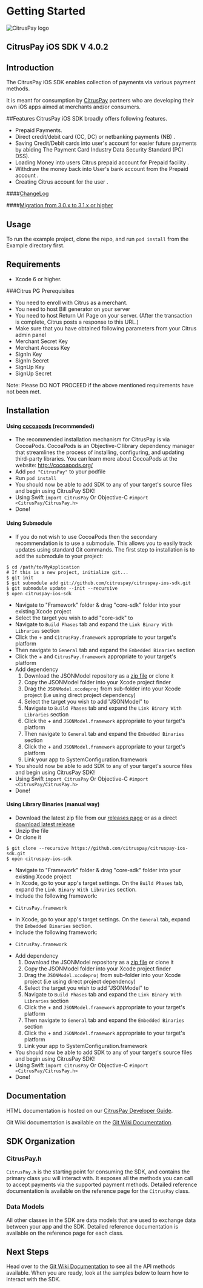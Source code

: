 # Getting Started  

![CitrusPay logo](http://www.citruspay.com/images/logo.png "CitrusPay") 

## CitrusPay iOS SDK V 4.0.2

## Introduction
The CitrusPay iOS SDK enables collection of payments via various payment methods.

It is meant for consumption by [CitrusPay](http://www.citruspay.com) partners who are developing their own iOS apps aimed at merchants and/or consumers.

##Features
CitrusPay iOS SDK broadly offers following features.
+ Prepaid Payments.
+ Direct credit/debit card (CC, DC) or netbanking payments (NB) .
+ Saving Credit/Debit cards into user's account for easier future payments by abiding The Payment Card Industry Data Security Standard (PCI DSS).
+ Loading Money into users Citrus prepaid account for Prepaid facility .
+ Withdraw the money back into User's bank account from the Prepaid account .
+ Creating Citrus account for the user .

####[ChangeLog](https://github.com/citruspay/citruspay-ios-sdk/wiki/ChangeLog)

####[Migration from 3.0.x to 3.1.x or higher](https://github.com/citruspay/citruspay-ios-sdk/wiki/5-Migration-From-V-3.0.x-to-V-3.1.x)

## Usage

To run the example project, clone the repo, and run `pod install` from the Example directory first.

## Requirements
+ Xcode 6 or higher.

###Citrus PG Prerequisites
+ You need to enroll with Citrus as a merchant.
+ You need to host Bill generator on your server
+ You need to host Return Url Page on your server. (After the transaction is complete, Citrus posts a response to this URL.)
+ Make sure that you have obtained following parameters from your Citrus admin panel
+ Merchant Secret Key
+ Merchant Access Key
+ SignIn Key
+ SignIn Secret
+ SignUp Key
+ SignUp Secret

Note: Please DO NOT PROCEED if the above mentioned requirements have not been met.

## Installation

#### Using [cocoapods](https://cocoapods.org/) (recommended)
+ The recommended installation mechanism for CitrusPay is via CocoaPods. CocoaPods is an Objective-C library dependency manager that streamlines the process of installing, configuring, and updating third-party libraries.
You can learn more about CocoaPods at the website: http://cocoapods.org/
+ Add `pod "CitrusPay"` to your podfile
+ Run `pod install`
+ You should now be able to add SDK to any of your target's source files and begin using CitrusPay SDK!
+ Using Swift `import CitrusPay` Or Objective-C `#import <CitrusPay/CitrusPay.h>`
+ Done!

#### Using Submodule
+ If you do not wish to use CocoaPods then the secondary recommendation is to use a submodule. This allows you to easily track updates using standard Git commands. The first step to installation is to add the submodule to your project:
~~~{.m}
$ cd /path/to/MyApplication
# If this is a new project, initialize git...
$ git init
$ git submodule add git://github.com/citruspay/citruspay-ios-sdk.git
$ git submodule update --init --recursive
$ open citruspay-ios-sdk
~~~
+ Navigate to "Framework" folder & drag "core-sdk" folder into your existing Xcode project
+ Select the target you wish to add "core-sdk" to
+ Navigate to `Build Phases` tab and expand the `Link Binary With Libraries` section
+ Click the + and `CitrusPay.framework` appropriate to your target's platform
+ Then navigate to `General` tab and expand the `Embedded Binaries` section
+ Click the + and `CitrusPay.framework` appropriate to your target's platform
+ Add dependency 
    1. Download the JSONModel repository as a [zip file](https://github.com/icanzilb/JSONModel/archive/master.zip) or clone it
    2. Copy the JSONModel folder into your Xcode project finder
    3. Drag the `JSONModel.xcodeproj` from sub-folder into your Xcode project (i.e using direct project dependency)
    4. Select the target you wish to add "JSONModel" to
    5. Navigate to `Build Phases` tab and expand the `Link Binary With Libraries` section
    6. Click the + and `JSONModel.framework` appropriate to your target's platform
    7. Then navigate to `General` tab and expand the `Embedded Binaries` section
    8. Click the + and `JSONModel.framework` appropriate to your target's platform
    9. Link your app to SystemConfiguration.framework
+ You should now be able to add SDK to any of your target's source files and begin using CitrusPay SDK!
+ Using Swift `import CitrusPay` Or Objective-C `#import <CitrusPay/CitrusPay.h>`
+ Done!


#### Using Library Binaries (manual way)
+ Download the latest zip file from our [releases page](https://github.com/citruspay/citruspay-ios-sdk/releases) or as a direct [download latest release](https://github.com/citruspay/citruspay-ios-sdk/releases/download/4.0.2/Framework.zip)
+ Unzip the file
+ Or clone it 
~~~{.m}
$ git clone --recursive https://github.com/citruspay/citruspay-ios-sdk.git
$ open citruspay-ios-sdk
~~~
+ Navigate to "Framework" folder & drag "core-sdk" folder into your existing Xcode project
+ In Xcode, go to your app's target settings. On the `Build Phases` tab, expand the `Link Binary With Libraries` section.
+ Include the following framework:
- `CitrusPay.framework`
+ In Xcode, go to your app's target settings. On the `General` tab, expand the `Embedded Binaries` section.
+ Include the following framework:
- `CitrusPay.framework`
+ Add dependency 
    1. Download the JSONModel repository as a [zip file](https://github.com/icanzilb/JSONModel/archive/master.zip) or clone it
    2. Copy the JSONModel folder into your Xcode project finder
    3. Drag the `JSONModel.xcodeproj` from sub-folder into your Xcode project (i.e using direct project dependency)
    4. Select the target you wish to add "JSONModel" to
    5. Navigate to `Build Phases` tab and expand the `Link Binary With Libraries` section
    6. Click the + and `JSONModel.framework` appropriate to your target's platform
    7. Then navigate to `General` tab and expand the `Embedded Binaries` section
    8. Click the + and `JSONModel.framework` appropriate to your target's platform
    9. Link your app to SystemConfiguration.framework
+ You should now be able to add SDK to any of your target's source files and begin using CitrusPay SDK!
+ Using Swift `import CitrusPay` Or Objective-C `#import <CitrusPay/CitrusPay.h>`
+ Done!

## Documentation
HTML documentation is hosted on our [CitrusPay Developer Guide](http://developers.citruspay.com/ios/iosReg.html).

Git Wiki documentation is available on the [Git Wiki Documentation](https://github.com/citruspay/citruspay-ios-sdk/wiki).

## SDK Organization

### CitrusPay.h
`CitrusPay.h` is the starting point for consuming the SDK, and contains the primary class you will interact with.
It exposes all the methods you can call to accept payments via the supported payment methods.
Detailed reference documentation is available on the reference page for the `CitrusPay` class.

### Data Models
All other classes in the SDK are data models that are used to exchange data between your app and the SDK. 
Detailed reference documentation is available on the reference page for each class.

## Next Steps
Head over to the [Git Wiki Documentation](https://github.com/citruspay/citruspay-ios-sdk/wiki) to see all the API methods available. When you are ready, look at the samples below to learn how to interact with the SDK.
